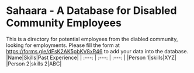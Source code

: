 
Sahaara - A Database for Disabled Community Employees
=====================================================


This is a directory for potential employees from the diabled community, looking for employments. Please fill the form at https://forms.gle/dFsK2AK5pbKV8xR46 to add your data into the database.
|Name|Skills|Past Experience|
| :---: | :---: | :---: |
|Person 1|skills|XYZ|
|Person 2|skills 2|ABC|
